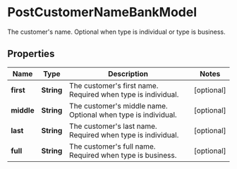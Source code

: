

# PostCustomerNameBankModel

The customer's name. Optional when type is individual or type is business.

## Properties

| Name | Type | Description | Notes |
|------------ | ------------- | ------------- | -------------|
|**first** | **String** | The customer&#39;s first name. Required when type is individual. |  [optional] |
|**middle** | **String** | The customer&#39;s middle name. Optional when type is individual. |  [optional] |
|**last** | **String** | The customer&#39;s last name. Required when type is individual. |  [optional] |
|**full** | **String** | The customer&#39;s full name. Required when type is business. |  [optional] |



